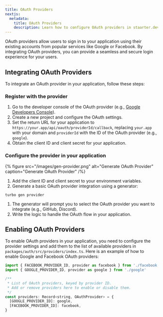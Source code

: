 ```yaml
---
title: OAuth Providers
nextjs:
  metadata:
    title: OAuth Providers
    description: Learn how to configure OAuth providers in staarter.dev.
---
```


OAuth providers allow users to sign in to your application using their existing accounts from popular services like Google or Facebook. By integrating OAuth providers, you can provide a seamless and secure login experience for your users.

## Integrating OAuth Providers

To integrate an OAuth provider in your application, follow these steps:

### Register with the provider

1. Go to the developer console of the OAuth provider (e.g., [Google Developers Console](https://console.developers.google.com/)).
1. Create a new project and configure the OAuth settings.
1. Set the return URL for your application to `https://your.app/api/oauth/providerId/callback`, replacing `your.app` with your domain and `providerId` with the ID of the OAuth provider (e.g., `google`).
1. Obtain the client ID and client secret for your application.

### Configure the provider in your application

{% figure src="/images/gen-provider.png" alt="Generate OAuth Provider" caption="Generate OAuth Provider" /%}

1. Add the client ID and client secret to your environment variables.
1. Generate a basic OAuth provider integration using a generator:

```shell
turbo gen provider
```

1. The generator will prompt you to select the OAuth provider you want to integrate (e.g., GitHub, Discord).
1. Write the logic to handle the OAuth flow in your application.

## Enabling OAuth Providers

To enable OAuth providers in your application, you need to configure the provider settings and add them to the list of available providers in `packages/auth/src/providers/index.ts`. Here is an example of how to enable Google and Facebook OAuth providers:

```javascript
import { FACEBOOK_PROVIDER_ID, provider as facebook } from './facebook'
import { GOOGLE_PROVIDER_ID, provider as google } from './google'

/**
 * List of OAuth providers, keyed by provider ID.
 * Add or remove providers here to enable or disable them.
 */
const providers: Record<string, OAuthProvider> = {
  [GOOGLE_PROVIDER_ID]: google,
  [FACEBOOK_PROVIDER_ID]: facebook,
}
```
